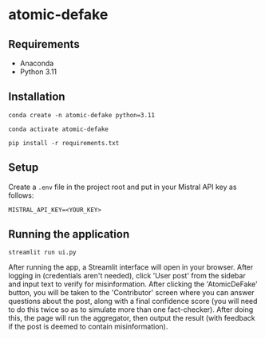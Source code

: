 # atomic-defake

## Requirements
* Anaconda
* Python 3.11

## Installation
```
conda create -n atomic-defake python=3.11

conda activate atomic-defake

pip install -r requirements.txt
```

## Setup
Create a `.env` file in the project root and put in your Mistral API key as follows:
```
MISTRAL_API_KEY=<YOUR_KEY>
```

## Running the application
```
streamlit run ui.py
```
After running the app, a Streamlit interface will open in your browser. After logging in (credentials aren't needed), click 'User post' from the sidebar and input text to verify for misinformation. After clicking the 'AtomicDeFake' button, you will be taken to the 'Contributor' screen where you can answer questions about the post, along with a final confidence score (you will need to do this twice so as to simulate more than one fact-checker). After doing this, the page will run the aggregator, then output the result (with feedback if the post is deemed to contain misinformation).

